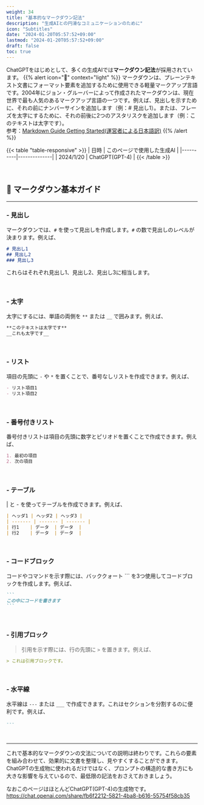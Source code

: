 ```yaml
---
weight: 34
title: "基本的なマークダウン記法"
description: "生成AIとの円滑なコミュニケーションのために"
icon: "Subtitles"
date: "2024-01-20T05:57:52+09:00"
lastmod: "2024-01-20T05:57:52+09:00"
draft: false
toc: true
---
```

ChatGPTをはじめとして、多くの生成AIでは<strong>マークダウン記法</strong>が採用されています。
{{% alert icon="📖" context="light" %}}
マークダウンは、プレーンテキスト文書にフォーマット要素を追加するために使用できる軽量マークアップ言語です。2004年にジョン・グルーバーによって作成されたマークダウンは、現在世界で最も人気のあるマークアップ言語の一つです。例えば、見出しを示すために、それの前にナンバーサインを追加します（例：# 見出し1）。または、フレーズを太字にするために、それの前後に2つのアスタリスクを追加します（例：このテキストは太字です）。  
参考：[Markdown Guide Getting Started(運営者による日本語訳)](https://www.markdownguide.org/getting-started/)
{{% /alert %}}

{{< table "table-responsive" >}}
| 日時 | このページで使用した生成AI | 
|----------|--------------|
| 2024/1/20 | ChatGPT(GPT-4) |
{{< /table >}}

<br>


## 🎯 マークダウン基本ガイド
---

### - 見出し

マークダウンでは、`#` を使って見出しを作成します。`#` の数で見出しのレベルが決まります。例えば、

```markdown
# 見出し1
## 見出し2
### 見出し3
```

これらはそれぞれ見出し1、見出し2、見出し3に相当します。

<br>

### - 太字

太字にするには、単語の両側を `**` または `__` で囲みます。例えば、

```markdown
**このテキストは太字です**
__これも太字です__
```

<br>


### - リスト

項目の先頭に `-` や `*` を置くことで、番号なしリストを作成できます。例えば、

```markdown
- リスト項目1
- リスト項目2
```
<br>


### - 番号付きリスト

番号付きリストは項目の先頭に数字とピリオドを置くことで作成できます。例えば、

```markdown
1. 最初の項目
2. 次の項目
```

<br>


### - テーブル

| と - を使ってテーブルを作成できます。例えば、

```markdown
| ヘッダ1 | ヘッダ2 | ヘッダ3 |
| ------- | ------- | ------- |
| 行1    | データ  | データ  |
| 行2    | データ  | データ  |
```

<br>


### - コードブロック

コードやコマンドを示す際には、バッククォート ``` を3つ使用してコードブロックを作成します。例えば、

````markdown
```
この中にコードを書きます
```
```````

<br>


### - 引用ブロック

> 引用を示す際には、行の先頭に `>` を置きます。例えば、

```markdown
> これは引用ブロックです。
```

<br>


### - 水平線

水平線は `---` または `___` で作成できます。これはセクションを分割するのに便利です。例えば、

```markdown
---
```

<br>

--- 

これで基本的なマークダウンの文法についての説明は終わりです。これらの要素を組み合わせて、効果的に文書を整理し、見やすくすることができます。  
ChatGPTの生成物に使われるだけではなく、プロンプトの構造的な書き方にも大きな影響を与えているので、最低限の記法をおさえておきましょう。  

なおこのページはほとんどChatGPT(GPT-4)の生成物です。  
https://chat.openai.com/share/fb6f2212-5821-4ba8-b616-55754f58cb35  

